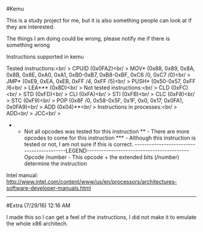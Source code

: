 #Kemu

This is a study project for me, but it is also something people can look at if they are interested.

The things I am doing could be wrong, please notify me if there is something wrong


Instructions supported in kemu

Tested instructions:<br/ >
	CPUID	(0x0FA2)<br/ >
	MOV*	(0x88, 0x89, 0x8A, 0x8B, 0x8E, 0xA0, 0xA1, 0xB0-0xB7, 0xB8-0xBF, 0xC6 /0, 0xC7 /0)<br/ >
	JMP*	(0xE9, 0xEA, 0xEB, 0xFF /4, 0xFF /5)<br/ >
	PUSH*	(0x50-0x57, 0xFF /6<br/ >
	LEA*** 	(0x8D)<br/ >
Not tested instructions:<br/ >
	CLD (0xFC)<br/ >
	STD (0xFD)<br/ >
	CLI (0xFA)<br/ >
	STI (0xFB)<br/ >
	CLC (0xF8)<br/ >
	STC (0xF9)<br/ >
	POP (0x8F /0, 0x58-0x5F, 0x1F, 0x0, 0x17, 0x0FA1, 0x0FA9)<br/ >
	ADD (0x04)**<br/ >
Instructions in processes:<br/ >
	ADD<br/ >
	JCC<br/ >
	
	
	
	
	
	
* 	- Not all opcodes was tested for this instruction
** 	- There are more opcodes to come for this instruction
*** - Although this instruction is tested or not, I am not sure if this is correct. 
------------------------------------------LEGEND------------------------------------------
Opcode /number - This opcode + the extended bits (/number) determine the instruction 


Intel manual:
	http://www.intel.com/content/www/us/en/processors/architectures-software-developer-manuals.html
	
------------------------------------------------------------------------------------------------------------
#Extra (7/29/16) 12:16 AM 

I made this so I can get a feel of the instructions, I did not make it to emulate the whole x86 architech.
